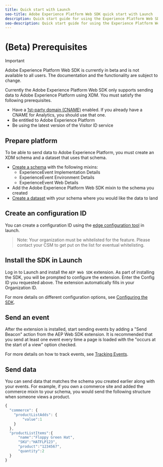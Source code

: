 ```yaml
---
title: Quick start with Launch
seo-title: Adobe Experience Platform Web SDK quick start with Launch
description: Quick start guide for using the Experience Platform Web SDK extension to collect data
seo-description: Quick start guide for using the Experience Platform Web SDK extension to collect data
---
```


# (Beta) Prerequisites

>[!IMPORTANT]
>
>Adobe Experience Platform Web SDK is currently in beta and is not available to all users. The documentation and the functionality are subject to change.

Currently the Adobe Experience Platform Web SDK only supports sending data to Adobe Experience Platform using XDM. You must satisfy the following prerequisites.

- Have a [1st-party domain (CNAME)](https://docs.adobe.com/content/help/en/core-services/interface/ec-cookies/cookies-first-party.html) enabled. If you already have a CNAME for Analytics, you should use that one.
- Be entitled to Adobe Experience Platform
- Be using the latest version of the Visitor ID service

## Prepare platform

To be able to send data to Adobe Experience Platform, you must create an XDM schema and a dataset that uses that schema.

- [Create a schema](../../xdm/tutorials/create-schema-ui.md) with the following mixins:
  - ExperienceEvent Implementation Details
  - ExperienceEvent Environment Details
  - ExperienceEvent Web Details
- Add the Adobe Experience Platform Web SDK mixin to the schema you created
- [Create a dataset](https://platform.adobe.com/dataset/overview) with your schema where you would like the data to land

## Create an configuration ID

You can create a configuration ID using the [edge configuration tool](../fundamentals/edge-configuration.md) in launch.

>Note: Your organization must be whitelisted for the feature. Please contact your CSM to get put on the list for eventual whitelisting.

## Install the SDK in Launch

Log in to Launch and install the `AEP Web SDK` extension. As part of installing the SDK, you will be prompted to configure the extension. Enter the Config ID you requested above. The extension automatically fills in your Organization ID.

For more details on different configuration options, see [Configuring the SDK](../fundamentals/configuring-the-sdk.md).

## Send an event

After the extension is installed, start sending events by adding a "Send Beacon" action from the AEP Web SDK extension. It is recommended that you send at least one event every time a page is loaded with the "occurs at the start of a view" option checked.

For more details on how to track events, see [Tracking Events](../fundamentals/tracking-events.md).

## Send data

You can send data that matches the schema you created earlier along with your events. For example, if you own a commerce site and added the commerce mixin to your schema, you would send the following structure when someone views a product.

```javascript
{
  "commerce": {
    "productListAdds": {
        "value":1
    }
  },
  "productListItems":{
      "name":"Floppy Green Hat",
      "SKU":"HATFLP123",
      "product":"1234567",
      "quantity":2
  }
}
```
